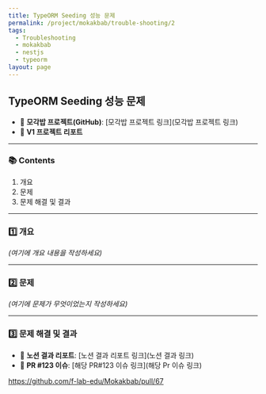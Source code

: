 ```yaml
---
title: TypeORM Seeding 성능 문제
permalink: /project/mokakbab/trouble-shooting/2
tags:
  - Troubleshooting
  - mokakbab
  - nestjs
  - typeorm
layout: page
---
```


## TypeORM Seeding 성능 문제

- 🐙 **모각밥 프로젝트(GitHub)**: [모각밥 프로젝트 링크](모각밥 프로젝트 링크)
- 📑 **V1 프로젝트 리포트**

---

### 📚 Contents

1. 개요
2. 문제
3. 문제 해결 및 결과

---

### 1️⃣ 개요

_(여기에 개요 내용을 작성하세요)_

---

### 2️⃣ 문제

_(여기에 문제가 무엇이었는지 작성하세요)_

---

### 3️⃣ 문제 해결 및 결과

- 📘 **노션 결과 리포트**: [노션 결과 리포트 링크](노션 결과 링크)
- 🔗 **PR #123 이슈**: [해당 PR#123 이슈 링크](해당 Pr 이슈 링크)

https://github.com/f-lab-edu/Mokakbab/pull/67

